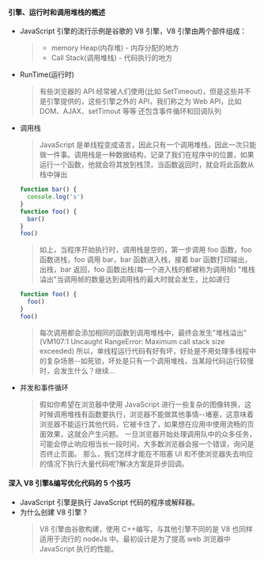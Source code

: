 #### 引擎、运行时和调用堆栈的概述

- JavaScript 引擎的流行示例是谷歌的 V8 引擎，V8 引擎由两个部件组成：
  > - memory Heap(内存堆) - 内存分配的地方
  > - Call Stack(调用堆栈) - 代码执行的地方
- RunTime(运行时)
  > 有些浏览器的 API 经常被人们使用(比如 SetTimeout)，但是这些并不是引擎提供的，这些引擎之外的 API，我们称之为 Web API，比如 DOM、AJAX、setTimout 等等
  > 还包含事件循环和回调队列
- 调用栈
  > JavaScript 是单线程变成语言，因此只有一个调用堆栈，因此一次只能做一件事。调用栈是一种数据结构，记录了我们在程序中的位置，如果运行一个函数，他就会将其放到栈顶，当函数返回时，就会将此函数从栈中弹出
  ```js
  function bar() {
    console.log('s')
  }
  function foo() {
    bar()
  }
  foo()
  ```
  > 如上，当程序开始执行时，调用栈是空的，第一步调用 foo 函数，foo 函数进栈，foo 调用 bar，bar 函数进入栈，接着 bar 函数打印输出，出栈，bar 返回，foo 函数出栈(每一个进入栈的都被称为调用帧)
  > "堆栈溢出"当调用帧的数量达到调用栈的最大时就会发生，比如递归
  ```js
  function foo() {
    foo()
  }
  foo()
  ```
  > 每次调用都会添加相同的函数到调用堆栈中，最终会发生"堆栈溢出"(VM107:1 Uncaught RangeError: Maximum call stack size exceeded)
  > 所以，单线程运行代码有好有坏，好处是不用处理多线程中的复杂场景--如死锁，坏处是只有一个调用堆栈，当某段代码运行较慢时，会发生什么？继续...
- 并发和事件循环
  > 假如你希望在浏览器中使用 JavaScript 进行一些复杂的图像转换，这时候调用堆栈有函数要执行，浏览器不能做其他事情--堵塞，这意味着浏览器不能运行其他代码，它被卡住了，如果想在应用中使用流畅的页面效果，这就会产生问题。
  > 一旦浏览器开始处理调用队中的众多任务，可能会停止响应相当长一段时间，大多数浏览器会报一个错误，询问是否终止页面。
  > 那么，我们怎样才能在不阻塞 UI 和不使浏览器失去响应的情况下执行大量代码呢?解决方案是异步回调。

#### 深入 V8 引擎&编写优化代码的 5 个技巧

- JavaScript 引擎是执行 JavaScript 代码的程序或解释器。
- 为什么创建 V8 引擎？
  > V8 引擎由谷歌构建，使用 C++编写，与其他引擎不同的是 V8 也同样适用于流行的 nodeJs 中。最初设计是为了提高 web 浏览器中 JavaScript 执行的性能。
